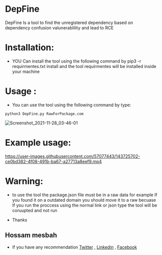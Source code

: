 # DepFine
DepFine Is a tool to find the unregistered dependency based on dependency confusion valunerablility and lead to RCE

# Installation:

* YOU Can install the tool using the following command by pip3 -r requirmentes.txt install and the tool requirmentes will be installed inside your machine

# Usage :

* You can use the tool using the following command by type:

```
python3 DepFine.py RawForPackage.com
```

![Screenshot_2021-11-28_03-46-01](https://user-images.githubusercontent.com/57077443/143725785-11bc3a51-5b5f-4afb-8168-1ba7ebe66486.png)


# Example usage:



https://user-images.githubusercontent.com/57077443/143725702-ce0bd382-4f08-491b-ba67-a27713a8eef9.mp4

# Warning:
* to use the tool the package.json file must be in a raw data for example If you found it on a outdated domain you should move it to a raw becuase If you run the proccess using the normal link or json type the tool will be coruupted and not run

* Thanks

## Hossam mesbah
* If you have any recommendation [Twitter](https://twitter.com/m359ah) , [Linkedin](https://www.linkedin.com/in/m359ah/) , [Facebook](https://www.facebook.com/m359ah)


